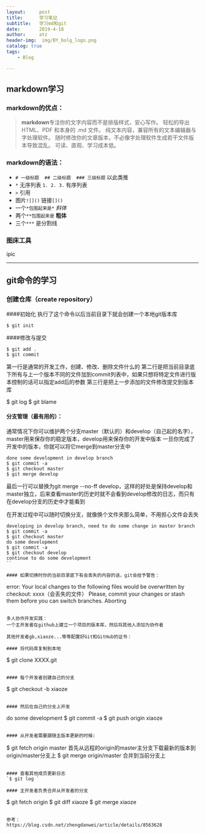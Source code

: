 ```yaml
---
layout:     post
title:      学习笔记
subtitle:   学习md和git
date:       2019-4-18
author:     atz
header-img:  img/BY_bolg_logo.png
catalog: true
tags:
    - Blog

---
```


## markdown学习
### markdown的优点：
> **markdown**专注你的文字内容而不是排版样式，安心写作。
轻松的导出 HTML、PDF 和本身的 .md 文件。
纯文本内容，兼容所有的文本编辑器与字处理软件。
随时修改你的文章版本，不必像字处理软件生成若干文件版本导致混乱。
可读、直观、学习成本低。

### markdown的语法：

*  `# 一级标题  ## 二级标题  ### 三级标题` 以此类推
*  `*` 无序列表    `1. 2. 3.` 有序列表
*  `>` 引用
*  图片`![]()` 链接`[]()`
*   一个`*包围起来是*` *斜体*
*   两个`**包围起来是` **粗体**
*   三个`***` 是分割线   

### 图床工具
ipic
***

## git命令的学习

### 创建仓库（create repository）



####初始化
执行了这个命令以后当前目录下就会创建一个本地git版本库

`$ git init`

####修改与提交
```
$ git add .
$ git commit
```


第一行是通常的开发工作，创建、修改、删除文件什么的
第二行是把当前目录底下所有与上一个版本不同的文件加到commit列表中，如果只想将特定文件进行版本控制的话可以指定add后的参数
第三行是把上一步添加的文件修改提交到版本库

$ git log
$ git blame

#### 分支管理（最有用的）：
通常情况下你可以维护两个分支master（默认的）和develop（自己起的名字），master用来保存你的稳定版本，develop用来保存你的开发中版本
一旦你完成了开发中的版本，你就可以将它merge到master分支中

```
done some development in develop branch
$ git commit -a
$ git checkout master
$ git merge develop
```

最后一行可以替换为git merge --no-ff develop，这样的好处是保持develop和master独立，后来查看master的历史时就不会看到develop修改的日志，而只有在develop分支的历史中才能看到

在开发过程中可以随时切换分支，就像换个文件夹那么简单，不用担心文件会丢失
```
developing in develop branch, need to do some change in master branch
$ git commit -a
$ git checkout master
do some development
$ git commit -a
$ git checkout develop
continue to do some development
``

#### 如果切换时你的当前目录底下有会丢失的内容的话，git会给予警告：

```
error: Your local changes to the following files would be overwritten by checkout:
xxxx（会丢失的文件）
Please, commit your changes or stash them before you can switch branches.
Aborting
```

多人协作开发实践：
一个主开发者在github上建立一个项目的版本库，然后将其他人添加为协作者

其他开发者gb,xiaoze...等等配置好Git和GitHub的证书：

#### 将代码库复制到本地
```
$ git clone XXXX.git
```

#### 每个开发者创建自己的分支
```
$ git checkout -b xiaoze
```

#### 然后在自己的分支上开发
```
do some development
$ git commit -a
$ git push origin xiaoze
```

#### 从开发者需要跟随主版本更新的时候:
```
$ git fetch origin master 首先从远程的origin的master主分支下载最新的版本到origin/master分支上
$ git merge origin/master 合并到当前分支上
```

#### 查看其他成员更新日志
`$ git log `

#### 主开发者负责合并从开发者的分支
```
$ git fetch origin
$ git diff xiaoze
$ git merge xiaoze
```

参考：
https://blog.csdn.net/zhengdanwei/article/details/8563628

